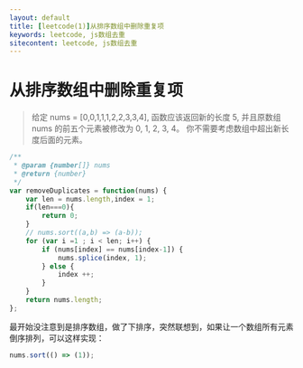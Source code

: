 ```yaml
---
layout: default
title: [leetcode(1)]从排序数组中删除重复项
keywords: leetcode, js数组去重
sitecontent: leetcode, js数组去重
---
```



从排序数组中删除重复项
===================

> 给定 nums = [0,0,1,1,1,2,2,3,3,4],
  函数应该返回新的长度 5, 并且原数组 nums 的前五个元素被修改为 0, 1, 2, 3, 4。
  你不需要考虑数组中超出新长度后面的元素。

```javascript
/**
 * @param {number[]} nums
 * @return {number}
 */
var removeDuplicates = function(nums) {
    var len = nums.length,index = 1;
    if(len===0){
        return 0;
    }
    // nums.sort((a,b) => (a-b));
    for (var i =1 ; i < len; i++) {
        if (nums[index] == nums[index-1]) {
            nums.splice(index, 1);
        } else {
            index ++;
        }
    }
    return nums.length;
};
```

最开始没注意到是排序数组，做了下排序，突然联想到，如果让一个数组所有元素倒序排列，可以这样实现：
```javascript
nums.sort(() => (1)); 
```















